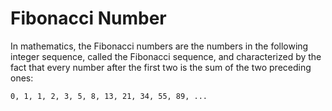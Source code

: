# Fibonacci Number

In mathematics, the Fibonacci numbers are the numbers in the following integer sequence, called the Fibonacci sequence, and characterized by the fact that every number after the first two is the sum of the two preceding ones:

`0, 1, 1, 2, 3, 5, 8, 13, 21, 34, 55, 89, ...`